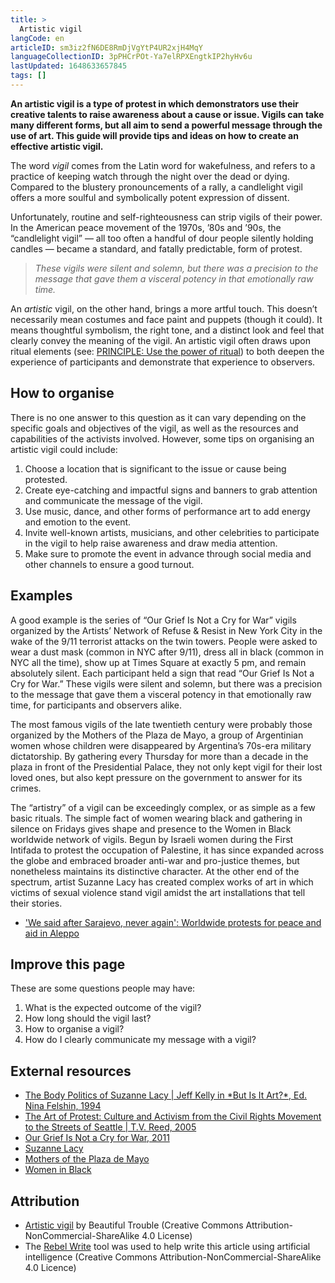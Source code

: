 ```yaml
---
title: >
  Artistic vigil
langCode: en
articleID: sm3iz2fN6DE8RmDjVgYtP4UR2xjH4MqY
languageCollectionID: 3pPHCrPOt-Ya7elRPXEngtkIP2hyHv6u
lastUpdated: 1648633657845
tags: []
---
```


**An artistic vigil is a type of protest in which demonstrators use their creative talents to raise awareness about a cause or issue. Vigils can take many different forms, but all aim to send a powerful message through the use of art. This guide will provide tips and ideas on how to create an effective artistic vigil.**

The word _vigil_ comes from the Latin word for wakefulness, and refers to a practice of keeping watch through the night over the dead or dying. Compared to the blustery pronouncements of a rally, a candlelight vigil offers a more soulful and symbolically potent expression of dissent.

Unfortunately, routine and self-righteousness can strip vigils of their power. In the American peace movement of the 1970s, ’80s and ’90s, the “candlelight vigil” — all too often a handful of dour people silently holding candles — became a standard, and fatally predictable, form of protest.

> _These vigils were silent and solemn, but there was a precision to the message that gave them a visceral potency in that emotionally raw time._

An _artistic_ vigil, on the other hand, brings a more artful touch. This doesn’t necessarily mean costumes and face paint and puppets (though it could). It means thoughtful symbolism, the right tone, and a distinct look and feel that clearly convey the meaning of the vigil. An artistic vigil often draws upon ritual elements (see: [PRINCIPLE: Use the power of ritual](https://beautifultrouble.org/tool/use-the-power-of-ritual)) to both deepen the experience of participants and demonstrate that experience to observers.

## **How to organise**

There is no one answer to this question as it can vary depending on the specific goals and objectives of the vigil, as well as the resources and capabilities of the activists involved. However, some tips on organising an artistic vigil could include:

1.  Choose a location that is significant to the issue or cause being protested.
2.  Create eye-catching and impactful signs and banners to grab attention and communicate the message of the vigil.
3.  Use music, dance, and other forms of performance art to add energy and emotion to the event.
4.  Invite well-known artists, musicians, and other celebrities to participate in the vigil to help raise awareness and draw media attention.
5.  Make sure to promote the event in advance through social media and other channels to ensure a good turnout.

## Examples

A good example is the series of “Our Grief Is Not a Cry for War” vigils organized by the Artists’ Network of Refuse & Resist in New York City in the wake of the 9/11 terrorist attacks on the twin towers. People were asked to wear a dust mask (common in NYC after 9/11), dress all in black (common in NYC all the time), show up at Times Square at exactly 5 pm, and remain absolutely silent. Each participant held a sign that read “Our Grief Is Not a Cry for War.” These vigils were silent and solemn, but there was a precision to the message that gave them a visceral potency in that emotionally raw time, for participants and observers alike.

The most famous vigils of the late twentieth century were probably those organized by the Mothers of the Plaza de Mayo, a group of Argentinian women whose children were disappeared by Argentina’s 70s-era military dictatorship. By gathering every Thursday for more than a decade in the plaza in front of the Presidential Palace, they not only kept vigil for their lost loved ones, but also kept pressure on the government to answer for its crimes.

The “artistry” of a vigil can be exceedingly complex, or as simple as a few basic rituals. The simple fact of women wearing black and gathering in silence on Fridays gives shape and presence to the Women in Black worldwide network of vigils. Begun by Israeli women during the First Intifada to protest the occupation of Palestine, it has since expanded across the globe and embraced broader anti-war and pro-justice themes, but nonetheless maintains its distinctive character. At the other end of the spectrum, artist Suzanne Lacy has created complex works of art in which victims of sexual violence stand vigil amidst the art installations that tell their stories.

-   ['We said after Sarajevo, never again': Worldwide protests for peace and aid in Aleppo](https://www.sbs.com.au/news/article/we-said-after-sarajevo-never-again-worldwide-protests-for-peace-and-aid-in-aleppo/9lthguklq)

## Improve this page

These are some questions people may have:

1.  What is the expected outcome of the vigil?
2.  How long should the vigil last?
3.  How to organise a vigil?
4.  How do I clearly communicate my message with a vigil?

## External resources

-   [The Body Politics of Suzanne Lacy | Jeff Kelly in \*But Is It Art?\*, Ed. Nina Felshin, 1994](https://books.google.com/books?id=CSXrAAAAMAAJ&sitesec=reviews)
-   [The Art of Protest: Culture and Activism from the Civil Rights Movement to the Streets of Seattle | T.V. Reed, 2005](https://www.upress.umn.edu/book-division/books/the-art-of-protest)
-   [Our Grief Is Not a Cry for War, 2011](http://www.dreadscott.net/works/our-grief-is-not-a-cry-for-war/)
-   [Suzanne Lacy](http://www.suzannelacy.com/z5y586vebs1pis7o7yg0ginbfqp98g)
-   [Mothers of the Plaza de Mayo](https://www.nonviolent-conflict.org/the-mothers-of-the-disappeared-challenging-the-junta-in-argentina-1977-1983/)
-   [Women in Black](http://womeninblack.org/)

## Attribution

-   [Artistic vigil](https://beautifultrouble.org/toolbox/tool/artistic-vigil/) by Beautiful Trouble (Creative Commons Attribution-NonCommercial-ShareAlike 4.0 License)
-   The [Rebel Write](https://write.rebel.tools/) tool was used to help write this article using artificial intelligence (Creative Commons Attribution-NonCommercial-ShareAlike 4.0 Licence)